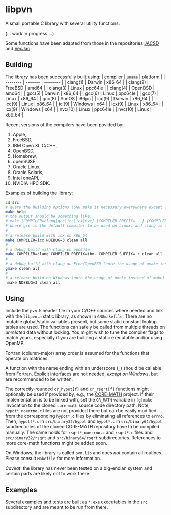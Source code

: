 # libpvn
A small portable C library with several utility functions.

(... work in progress ...)

Some functions have been adapted from those in the repositories [JACSD](https://github.com/venovako/JACSD) and [VecJac](https://github.com/venovako/VecJac).

## Building

The library has been successfully built using:
| compiler | `uname` | platform |
| -------- | ------- | -------- |
| clang(1) | Darwin  | x86_64   |
| clang(2) | FreeBSD | amd64    |
| clang(3) | Linux   | ppc64le  |
| clang(4) | OpenBSD | amd64    |
| gcc(5)   | Darwin  | x86_64   |
| gcc(6)   | Linux   | ppc64le  |
| gcc(7)   | Linux   | x86_64   |
| gcc(8)   | SunOS   | i86pc    |
| icc(9)   | Darwin  | x86_64   |
| icc(9)   | Linux   | x86_64   |
| icl(9)   | Windows | x64      |
| icx(9)   | Linux   | x86_64   |
| icx(9)   | Windows | x64      |
| nvc(10)  | Linux   | ppc64le  |
| nvc(10)  | Linux   | x86_64   |

Recent versions of the compilers have been povided by:
 1. Apple,
 2. FreeBSD,
 3. IBM Open XL C/C++,
 4. OpenBSD,
 5. Homebrew,
 6. openSUSE,
 7. Oracle Linux,
 8. Oracle Solaris,
 9. Intel oneAPI,
10. NVIDIA HPC SDK.

Examples of building the library:
```bash
cd src
# query the building options (GNU make is necessary everywhere except on Windows)
make help
# the output should be something like:
# make [COMPILER=clang|gcc|icc|icx|nvc] [COMPILER_PREFIX=...] [COMPILER_SUFFIX=...] [NDEBUG=0|1|2|3|...] [VECLEN=...] [CR_MATH=...] [all|clean|help]
# where gcc is the default compiler to be used on Linux, and clang is otherwise
#
# a release build with icx on x86_64
make COMPILER=icx NDEBUG=3 clean all
#
# a debug build with clang on ppc64le
make COMPILER=clang COMPILER_PREFIX=ibm- COMPILER_SUFFIX=_r clean all
#
# a debug build with clang on Free/OpenBSD (note the usage of gmake instead of make)
gmake clean all
#
# a release build on Windows (note the usage of nmake instead of make)
nmake NDEBUG=3 clean all
```

## Using

Include the `pvn.h` header file in your C/C++ sources where needed and link with the `libpvn.a` static library, as shown in `GNUmakefile`.
There are no mutable global/static variables present, but some static constant lookup tables are used.
The functions can safely be called from multiple threads on *unrelated* data without locking.
You might wish to tune the compiler flags to match yours, especially if you are building a static executable and/or using OpenMP.

Fortran (column-major) array order is assumed for the functions that operate on matrices.

A function with the name ending with an underscore (`_`) should be callable from Fortran.
Explicit interfaces are not needed, *except on Windows*, but are recommended to be written.

The correctly-rounded ``cr_hypot[f]`` and ``cr_rsqrt[f]`` functions might optionally be used if provided by, e.g., the [CORE-MATH](https://core-math.gitlabpages.inria.fr) project.
If their implementation is to be linked with, set the ``CR_MATH`` variable in ``[g]make`` invocation to the cloned ``core-math`` source code directory path.
Note, ``hypot*_noerrno.c`` files are not provided there but can be easily modified from the corresponding ``hypot*.c`` files by eliminating all references to ``errno``.
Then, ``hypotf*.c`` in ``src/binary32/hypot`` and ``hypot*.c`` in ``src/binary64/hypot`` subdirectories of the cloned CORE-MATH repository have to be compiled manually.
The same holds for ``rsqrt*_noerrno.c`` and ``rsqrt*.c`` files and ``src/binary32/rsqrt`` and ``src/binary64/rsqrt`` subdirectories.
References to more core-math functions might be added soon.

On Windows, the library is called `pvn.lib` and does *not* contain all routines.
Please consult `Makefile` for more information.

*Caveat*: the library has never been tested on a big-endian system and certain parts are likely not to work there.

## Examples

Several examples and tests are built as `*.exe` executables in the `src` subdirectory and are meant to be run from there.
